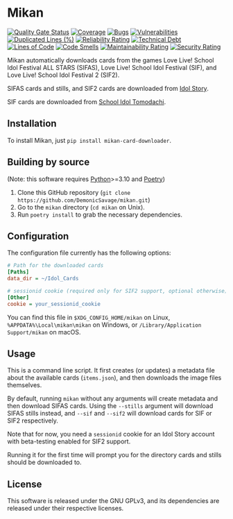 # Mikan

[![Quality Gate Status](https://sonarcloud.io/api/project_badges/measure?project=DemonicSavage_sifas_card_downloader&metric=alert_status)](https://sonarcloud.io/summary/new_code?id=DemonicSavage_sifas_card_downloader)
[![Coverage](https://sonarcloud.io/api/project_badges/measure?project=DemonicSavage_sifas_card_downloader&metric=coverage)](https://sonarcloud.io/summary/new_code?id=DemonicSavage_sifas_card_downloader)
[![Bugs](https://sonarcloud.io/api/project_badges/measure?project=DemonicSavage_sifas_card_downloader&metric=bugs)](https://sonarcloud.io/summary/new_code?id=DemonicSavage_sifas_card_downloader)
[![Vulnerabilities](https://sonarcloud.io/api/project_badges/measure?project=DemonicSavage_sifas_card_downloader&metric=vulnerabilities)](https://sonarcloud.io/summary/new_code?id=DemonicSavage_sifas_card_downloader)
[![Duplicated Lines (%)](https://sonarcloud.io/api/project_badges/measure?project=DemonicSavage_sifas_card_downloader&metric=duplicated_lines_density)](https://sonarcloud.io/summary/new_code?id=DemonicSavage_sifas_card_downloader)
[![Reliability Rating](https://sonarcloud.io/api/project_badges/measure?project=DemonicSavage_sifas_card_downloader&metric=reliability_rating)](https://sonarcloud.io/summary/new_code?id=DemonicSavage_sifas_card_downloader)
[![Technical Debt](https://sonarcloud.io/api/project_badges/measure?project=DemonicSavage_sifas_card_downloader&metric=sqale_index)](https://sonarcloud.io/summary/new_code?id=DemonicSavage_sifas_card_downloader)
[![Lines of Code](https://sonarcloud.io/api/project_badges/measure?project=DemonicSavage_sifas_card_downloader&metric=ncloc)](https://sonarcloud.io/summary/new_code?id=DemonicSavage_sifas_card_downloader)
[![Code Smells](https://sonarcloud.io/api/project_badges/measure?project=DemonicSavage_sifas_card_downloader&metric=code_smells)](https://sonarcloud.io/summary/new_code?id=DemonicSavage_sifas_card_downloader)
[![Maintainability Rating](https://sonarcloud.io/api/project_badges/measure?project=DemonicSavage_sifas_card_downloader&metric=sqale_rating)](https://sonarcloud.io/summary/new_code?id=DemonicSavage_sifas_card_downloader)
[![Security Rating](https://sonarcloud.io/api/project_badges/measure?project=DemonicSavage_sifas_card_downloader&metric=security_rating)](https://sonarcloud.io/summary/new_code?id=DemonicSavage_sifas_card_downloader)

Mikan automatically downloads cards from the games Love Live! School Idol Festival ALL STARS (SIFAS), Love Live! School Idol Festival (SIF), and Love Live! School Idol Festival 2 (SIF2).

SIFAS cards and stills, and SIF2 cards are downloaded from [Idol Story](https://idol.st/).

SIF cards are downloaded from [School Idol Tomodachi](https://schoolido.lu/).

## Installation

To install Mikan, just `pip install mikan-card-downloader`.

## Building by source

(Note: this software requires [Python](https://www.python.org/)>=3.10 and [Poetry](https://python-poetry.org/))

1. Clone this GitHub repository (`git clone https://github.com/DemonicSavage/mikan.git`)
2. Go to the `mikan` directory (`cd mikan` on Unix).
3. Run `poetry install` to grab the necessary dependencies.

## Configuration

The configuration file currently has the following options:

```cfg
# Path for the downloaded cards
[Paths]
data_dir = ~/Idol_Cards

# sessionid cookie (required only for SIF2 support, optional otherwise)
[Other]
cookie = your_sessionid_cookie
```

You can find this file in `$XDG_CONFIG_HOME/mikan` on Linux, `%APPDATA%\Local\mikan\mikan` on Windows, or `/Library/Application Support/mikan` on macOS.

## Usage

This is a command line script. It first creates (or updates) a metadata file about the available cards (`items.json`), and then downloads the image files themselves.

By default, running `mikan` without any arguments will create metadata and then download SIFAS cards. Using the `--stills` argument will download SIFAS stills instead, and `--sif` and `--sif2` will download cards for SIF or SIF2 respectively.

Note that for now, you need a `sessionid` cookie for an Idol Story account with beta-testing enabled for SIF2 support.

Running it for the first time will prompt you for the directory cards and stills should be downloaded to.

## License

This software is released under the GNU GPLv3, and its dependencies are released under their respective licenses.
